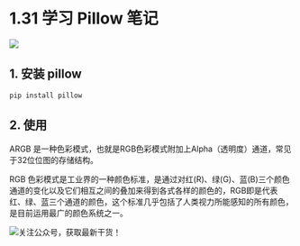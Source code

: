 # 1.31 学习 Pillow 笔记

![](http://image.iswbm.com/20200602135014.png)



## 1. 安装  pillow

```
pip install pillow
```



## 2. 使用

ARGB 是一种色彩模式，也就是RGB色彩模式附加上Alpha（透明度）通道，常见于32位位图的存储结构。

RGB 色彩模式是工业界的一种颜色标准，是通过对红(R)、绿(G)、蓝(B)三个颜色通道的变化以及它们相互之间的叠加来得到各式各样的颜色的，RGB即是代表红、绿、蓝三个通道的颜色，这个标准几乎包括了人类视力所能感知的所有颜色，是目前运用最广的颜色系统之一。





![关注公众号，获取最新干货！](http://image.python-online.cn/image-20200320125724880.png)